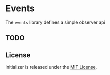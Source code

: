 # Events

The `events` library defines a simple observer api

## TODO


## License

Initializer is released under the [MIT License](https://github.com/developwithpassion/events/blob/master/MIT-license.txt).
